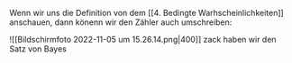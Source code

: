 Wenn wir uns die Definition von dem [[4. Bedingte Warhscheinlichkeiten]] anschauen, dann könenn wir den Zähler auch umschreiben:

![[Bildschirm­foto 2022-11-05 um 15.26.14.png|400]] 
zack haben wir den Satz von Bayes
